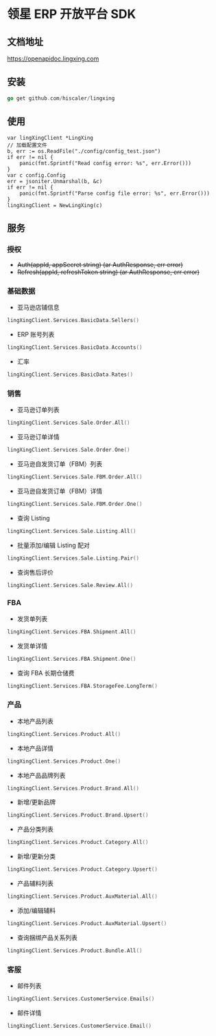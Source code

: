 领星 ERP 开放平台 SDK
====================

## 文档地址

https://openapidoc.lingxing.com

## 安装

```go
go get github.com/hiscaler/lingxing
```

## 使用

```
var lingXingClient *LingXing
// 加载配置文件
b, err := os.ReadFile("./config/config_test.json")
if err != nil {
    panic(fmt.Sprintf("Read config error: %s", err.Error()))
}
var c config.Config
err = jsoniter.Unmarshal(b, &c)
if err != nil {
    panic(fmt.Sprintf("Parse config file error: %s", err.Error()))
}
lingXingClient = NewLingXing(c)
```

## 服务

### ~~授权~~

- ~~Auth(appId, appSecret string) (ar AuthResponse, err error)~~
- ~~Refresh(appId, refreshToken string) (ar AuthResponse, err error)~~

### 基础数据

- 亚马逊店铺信息

```go
lingXingClient.Services.BasicData.Sellers()
```

- ERP 账号列表

```go
lingXingClient.Services.BasicData.Accounts()
```

- 汇率

```go
lingXingClient.Services.BasicData.Rates()
```

### 销售

- 亚马逊订单列表

```go
lingXingClient.Services.Sale.Order.All()
```

- 亚马逊订单详情

```go
lingXingClient.Services.Sale.Order.One()
```

- 亚马逊自发货订单（FBM）列表

```go
lingXingClient.Services.Sale.FBM.Order.All()
```

- 亚马逊自发货订单（FBM）详情

```go
lingXingClient.Services.Sale.FBM.Order.One()
```

- 查询 Listing

```go
lingXingClient.Services.Sale.Listing.All()
```

- 批量添加/编辑 Listing 配对

```go
lingXingClient.Services.Sale.Listing.Pair()
```

- 查询售后评价

```go
lingXingClient.Services.Sale.Review.All()
```

### FBA

- 发货单列表

```go
lingXingClient.Services.FBA.Shipment.All()
```

- 发货单详情

```go
lingXingClient.Services.FBA.Shipment.One()
```

- 查询 FBA 长期仓储费

```go
lingXingClient.Services.FBA.StorageFee.LongTerm()
```

### 产品

- 本地产品列表

```go
lingXingClient.Services.Product.All()
```

- 本地产品详情

```go
lingXingClient.Services.Product.One()
```

- 本地产品品牌列表

```go
lingXingClient.Services.Product.Brand.All()
```

- 新增/更新品牌

```go
lingXingClient.Services.Product.Brand.Upsert()
```

- 产品分类列表

```go
lingXingClient.Services.Product.Category.All()
```

- 新增/更新分类

```go
lingXingClient.Services.Product.Category.Upsert()
```

- 产品辅料列表

```go
lingXingClient.Services.Product.AuxMaterial.All()
```

- 添加/编辑辅料

```go
lingXingClient.Services.Product.AuxMaterial.Upsert()
```

- 查询捆绑产品关系列表

```go
lingXingClient.Services.Product.Bundle.All()
```

### 客服

- 邮件列表

```go
lingXingClient.Services.CustomerService.Emails()
```

- 邮件详情

```go
lingXingClient.Services.CustomerService.Email()
```